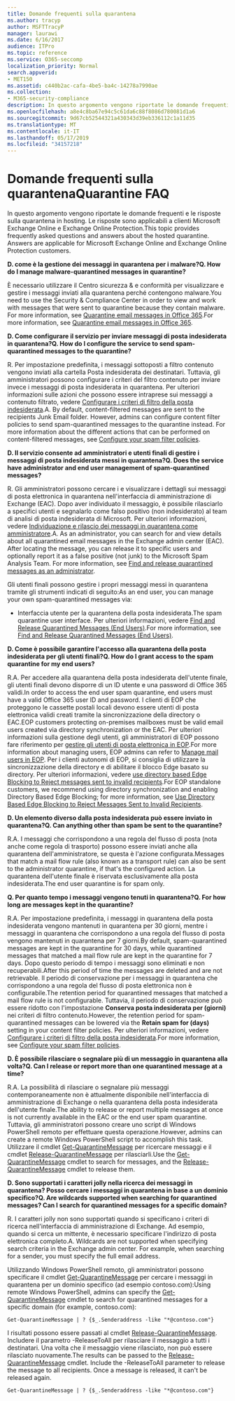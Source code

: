 ```yaml
---
title: Domande frequenti sulla quarantena
ms.author: tracyp
author: MSFTTracyP
manager: laurawi
ms.date: 6/16/2017
audience: ITPro
ms.topic: reference
ms.service: O365-seccomp
localization_priority: Normal
search.appverid:
- MET150
ms.assetid: c440b2ac-cafa-4be5-ba4c-14278a7990ae
ms.collection:
- M365-security-compliance
description: In questo argomento vengono riportate le domande frequenti e le risposte sulla quarantena in hosting.
ms.openlocfilehash: a8e4c8ba67e94c5c61da6c88f8086d780081d1a6
ms.sourcegitcommit: 9d67cb52544321a430343d39eb336112c1a11d35
ms.translationtype: MT
ms.contentlocale: it-IT
ms.lasthandoff: 05/17/2019
ms.locfileid: "34157218"
---
```

# <a name="quarantine-faq"></a><span data-ttu-id="99945-103">Domande frequenti sulla quarantena</span><span class="sxs-lookup"><span data-stu-id="99945-103">Quarantine FAQ</span></span>

<span data-ttu-id="99945-p101">In questo argomento vengono riportate le domande frequenti e le risposte sulla quarantena in hosting. Le risposte sono applicabili a clienti Microsoft Exchange Online e Exchange Online Protection.</span><span class="sxs-lookup"><span data-stu-id="99945-p101">This topic provides frequently asked questions and answers about the hosted quarantine. Answers are applicable for Microsoft Exchange Online and Exchange Online Protection customers.</span></span>
  
 <span data-ttu-id="99945-106">**D. come è la gestione dei messaggi in quarantena per i malware?**</span><span class="sxs-lookup"><span data-stu-id="99945-106">**Q. How do I manage malware-quarantined messages in quarantine?**</span></span>
  
<span data-ttu-id="99945-107">È necessario utilizzare il Centro sicurezza &amp; e conformità per visualizzare e gestire i messaggi inviati alla quarantena perché contengono malware.</span><span class="sxs-lookup"><span data-stu-id="99945-107">You need to use the Security &amp; Compliance Center in order to view and work with messages that were sent to quarantine because they contain malware.</span></span> <span data-ttu-id="99945-108">For more information, see [Quarantine email messages in Office 365](https://support.office.com/article/Quarantine-email-messages-in-Office-365-4c234874-015e-4768-8495-98fcccfc639b).</span><span class="sxs-lookup"><span data-stu-id="99945-108">For more information, see [Quarantine email messages in Office 365](https://support.office.com/article/Quarantine-email-messages-in-Office-365-4c234874-015e-4768-8495-98fcccfc639b).</span></span>
  
 <span data-ttu-id="99945-109">**D. Come configurare il servizio per inviare messaggi di posta indesiderata in quarantena?**</span><span class="sxs-lookup"><span data-stu-id="99945-109">**Q. How do I configure the service to send spam-quarantined messages to the quarantine?**</span></span>
  
<span data-ttu-id="99945-p103">R. Per impostazione predefinita, i messaggi sottoposti a filtro contenuto vengono inviati alla cartella Posta indesiderata dei destinatari. Tuttavia, gli amministratori possono configurare i criteri del filtro contenuto per inviare invece i messaggi di posta indesiderata in quarantena. Per ulteriori informazioni sulle azioni che possono essere intraprese sui messaggi a contenuto filtrato, vedere [Configurare i criteri di filtro della posta indesiderata](configure-your-spam-filter-policies.md).</span><span class="sxs-lookup"><span data-stu-id="99945-p103">A. By default, content-filtered messages are sent to the recipients Junk Email folder. However, admins can configure content filter policies to send spam-quarantined messages to the quarantine instead. For more information about the different actions that can be performed on content-filtered messages, see [Configure your spam filter policies](configure-your-spam-filter-policies.md).</span></span>
  
 <span data-ttu-id="99945-114">**D. Il servizio consente ad amministratori e utenti finali di gestire i messaggi di posta indesiderata messi in quarantena?**</span><span class="sxs-lookup"><span data-stu-id="99945-114">**Q. Does the service have administrator and end user management of spam-quarantined messages?**</span></span>
  
<span data-ttu-id="99945-p104">R. Gli amministratori possono cercare i e visualizzare i dettagli sui messaggi di posta elettronica in quarantena nell'interfaccia di amministrazione di Exchange (EAC). Dopo aver individuato il messaggio, è possibile rilasciarlo a specifici utenti e segnalarlo come falso positivo (non indesiderato) al team di analisi di posta indesiderata di Microsoft. Per ulteriori informazioni, vedere [Individuazione e rilascio dei messaggi in quarantena come amministratore](find-and-release-quarantined-messages-as-an-administrator.md).</span><span class="sxs-lookup"><span data-stu-id="99945-p104">A. As an administrator, you can search for and view details about all quarantined email messages in the Exchange admin center (EAC). After locating the message, you can release it to specific users and optionally report it as a false positive (not junk) to the Microsoft Spam Analysis Team. For more information, see [Find and release quarantined messages as an administrator](find-and-release-quarantined-messages-as-an-administrator.md).</span></span>
  
<span data-ttu-id="99945-119">Gli utenti finali possono gestire i propri messaggi messi in quarantena tramite gli strumenti indicati di seguito:</span><span class="sxs-lookup"><span data-stu-id="99945-119">As an end user, you can manage your own spam-quarantined messages via:</span></span> 
  
- <span data-ttu-id="99945-120">Interfaccia utente per la quarantena della posta indesiderata.</span><span class="sxs-lookup"><span data-stu-id="99945-120">The spam quarantine user interface.</span></span> <span data-ttu-id="99945-121">Per ulteriori informazioni, vedere [Find and Release Quarantined Messages (End Users)](http://technet.microsoft.com/library/e439b560-827a-4807-abd3-6b861c1ff786.aspx).</span><span class="sxs-lookup"><span data-stu-id="99945-121">For more information, see [Find and Release Quarantined Messages (End Users)](http://technet.microsoft.com/library/e439b560-827a-4807-abd3-6b861c1ff786.aspx).</span></span>
        
 <span data-ttu-id="99945-122">**D. Come è possibile garantire l'accesso alla quarantena della posta indesiderata per gli utenti finali?**</span><span class="sxs-lookup"><span data-stu-id="99945-122">**Q. How do I grant access to the spam quarantine for my end users?**</span></span>
  
<span data-ttu-id="99945-123">R.</span><span class="sxs-lookup"><span data-stu-id="99945-123">A.</span></span> <span data-ttu-id="99945-124">Per accedere alla quarantena della posta indesiderata dell'utente finale, gli utenti finali devono disporre di un ID utente e una password di Office 365 validi.</span><span class="sxs-lookup"><span data-stu-id="99945-124">In order to access the end user spam quarantine, end users must have a valid Office 365 user ID and password.</span></span> <span data-ttu-id="99945-125">I clienti di EOP che proteggono le cassette postali locali devono essere utenti di posta elettronica validi creati tramite la sincronizzazione della directory o EAC.</span><span class="sxs-lookup"><span data-stu-id="99945-125">EOP customers protecting on-premises mailboxes must be valid email users created via directory synchronization or the EAC.</span></span> <span data-ttu-id="99945-126">Per ulteriori informazioni sulla gestione degli utenti, gli amministratori di EOP possono fare riferimento per [gestire gli utenti di posta elettronica in EOP](eop/manage-mail-users-in-eop.md).</span><span class="sxs-lookup"><span data-stu-id="99945-126">For more information about managing users, EOP admins can refer to [Manage mail users in EOP](eop/manage-mail-users-in-eop.md).</span></span> <span data-ttu-id="99945-127">Per i clienti autonomi di EOP, si consiglia di utilizzare la sincronizzazione della directory e di abilitare il blocco Edge basato su directory. Per ulteriori informazioni, vedere [use directory based Edge Blocking to Reject messages sent to invalid recipients](http://technet.microsoft.com/library/ca7b7416-92ed-40ad-abdb-695be46ea2e4.aspx).</span><span class="sxs-lookup"><span data-stu-id="99945-127">For EOP standalone customers, we recommend using directory synchronization and enabling Directory Based Edge Blocking; for more information, see [Use Directory Based Edge Blocking to Reject Messages Sent to Invalid Recipients](http://technet.microsoft.com/library/ca7b7416-92ed-40ad-abdb-695be46ea2e4.aspx).</span></span>
  
 <span data-ttu-id="99945-128">**D. Un elemento diverso dalla posta indesiderata può essere inviato in quarantena?**</span><span class="sxs-lookup"><span data-stu-id="99945-128">**Q. Can anything other than spam be sent to the quarantine?**</span></span>
  
<span data-ttu-id="99945-129">R.</span><span class="sxs-lookup"><span data-stu-id="99945-129">A.</span></span> <span data-ttu-id="99945-130">I messaggi che corrispondono a una regola del flusso di posta (nota anche come regola di trasporto) possono essere inviati anche alla quarantena dell'amministratore, se questa è l'azione configurata.</span><span class="sxs-lookup"><span data-stu-id="99945-130">Messages that match a mail flow rule (also known as a transport rule) can also be sent to the administrator quarantine, if that's the configured action.</span></span> <span data-ttu-id="99945-131">La quarantena dell'utente finale è riservata esclusivamente alla posta indesiderata.</span><span class="sxs-lookup"><span data-stu-id="99945-131">The end user quarantine is for spam only.</span></span>
  
 <span data-ttu-id="99945-132">**Q. Per quanto tempo i messaggi vengono tenuti in quarantena?**</span><span class="sxs-lookup"><span data-stu-id="99945-132">**Q. For how long are messages kept in the quarantine?**</span></span>
  
<span data-ttu-id="99945-133">R.</span><span class="sxs-lookup"><span data-stu-id="99945-133">A.</span></span> <span data-ttu-id="99945-134">Per impostazione predefinita, i messaggi in quarantena della posta indesiderata vengono mantenuti in quarantena per 30 giorni, mentre i messaggi in quarantena che corrispondono a una regola del flusso di posta vengono mantenuti in quarantena per 7 giorni.</span><span class="sxs-lookup"><span data-stu-id="99945-134">By default, spam-quarantined messages are kept in the quarantine for 30 days, while quarantined messages that matched a mail flow rule are kept in the quarantine for 7 days.</span></span> <span data-ttu-id="99945-135">Dopo questo periodo di tempo i messaggi sono eliminati e non recuperabili.</span><span class="sxs-lookup"><span data-stu-id="99945-135">After this period of time the messages are deleted and are not retrievable.</span></span> <span data-ttu-id="99945-136">Il periodo di conservazione per i messaggi in quarantena che corrispondono a una regola del flusso di posta elettronica non è configurabile.</span><span class="sxs-lookup"><span data-stu-id="99945-136">The retention period for quarantined messages that matched a mail flow rule is not configurable.</span></span> <span data-ttu-id="99945-137">Tuttavia, il periodo di conservazione può essere ridotto con l'impostazione **Conserva posta indesiderata per (giorni)** nei criteri di filtro contenuto.</span><span class="sxs-lookup"><span data-stu-id="99945-137">However, the retention period for spam-quarantined messages can be lowered via the **Retain spam for (days)** setting in your content filter policies.</span></span> <span data-ttu-id="99945-138">Per ulteriori informazioni, vedere [Configurare i criteri di filtro della posta indesiderata](configure-your-spam-filter-policies.md).</span><span class="sxs-lookup"><span data-stu-id="99945-138">For more information, see [Configure your spam filter policies](configure-your-spam-filter-policies.md).</span></span>
  
 <span data-ttu-id="99945-139">**D. È possibile rilasciare o segnalare più di un messaggio in quarantena alla volta?**</span><span class="sxs-lookup"><span data-stu-id="99945-139">**Q. Can I release or report more than one quarantined message at a time?**</span></span>
  
<span data-ttu-id="99945-140">R.</span><span class="sxs-lookup"><span data-stu-id="99945-140">A.</span></span> <span data-ttu-id="99945-141">La possibilità di rilasciare o segnalare più messaggi contemporaneamente non è attualmente disponibile nell'interfaccia di amministrazione di Exchange o nella quarantena della posta indesiderata dell'utente finale.</span><span class="sxs-lookup"><span data-stu-id="99945-141">The ability to release or report multiple messages at once is not currently available in the EAC or the end user spam quarantine.</span></span> <span data-ttu-id="99945-142">Tuttavia, gli amministratori possono creare uno script di Windows PowerShell remoto per effettuare questa operazione.</span><span class="sxs-lookup"><span data-stu-id="99945-142">However, admins can create a remote Windows PowerShell script to accomplish this task.</span></span> <span data-ttu-id="99945-143">Utilizzare il cmdlet [Get-QuarantineMessage](http://technet.microsoft.com/library/88026da1-8dbc-49e7-80e8-112a32773c34.aspx) per ricercare messaggi e il cmdlet [Release-QuarantineMessage](http://technet.microsoft.com/library/4a3aa05c-238f-46f2-b8dd-b0e3c38eab3e.aspx) per rilasciarli.</span><span class="sxs-lookup"><span data-stu-id="99945-143">Use the [Get-QuarantineMessage](http://technet.microsoft.com/library/88026da1-8dbc-49e7-80e8-112a32773c34.aspx) cmdlet to search for messages, and the [Release-QuarantineMessage](http://technet.microsoft.com/library/4a3aa05c-238f-46f2-b8dd-b0e3c38eab3e.aspx) cmdlet to release them.</span></span> 
  
 <span data-ttu-id="99945-144">**D. Sono supportati i caratteri jolly nella ricerca dei messaggi in quarantena? Posso cercare i messaggi in quarantena in base a un dominio specifico?**</span><span class="sxs-lookup"><span data-stu-id="99945-144">**Q. Are wildcards supported when searching for quarantined messages? Can I search for quarantined messages for a specific domain?**</span></span>
  
<span data-ttu-id="99945-p110">R. I caratteri jolly non sono supportati quando si specificano i criteri di ricerca nell'interfaccia di amministrazione di Exchange. Ad esempio, quando si cerca un mittente, è necessario specificare l'indirizzo di posta elettronica completo.</span><span class="sxs-lookup"><span data-stu-id="99945-p110">A. Wildcards are not supported when specifying search criteria in the Exchange admin center. For example, when searching for a sender, you must specify the full email address.</span></span>
  
<span data-ttu-id="99945-148">Utilizzando Windows PowerShell remoto, gli amministratori possono specificare il cmdlet [Get-QuarantineMessage](http://technet.microsoft.com/library/88026da1-8dbc-49e7-80e8-112a32773c34.aspx) per cercare i messaggi in quarantena per un dominio specifico (ad esempio contoso.com):</span><span class="sxs-lookup"><span data-stu-id="99945-148">Using remote Windows PowerShell, admins can specify the [Get-QuarantineMessage](http://technet.microsoft.com/library/88026da1-8dbc-49e7-80e8-112a32773c34.aspx) cmdlet to search for quarantined messages for a specific domain (for example, contoso.com):</span></span> 
  
```
Get-QuarantineMessage | ? {$_.Senderaddress -like "*@contoso.com"}
```

<span data-ttu-id="99945-p111">I risultati possono essere passati al cmdlet [Release-QuarantineMessage](http://technet.microsoft.com/library/4a3aa05c-238f-46f2-b8dd-b0e3c38eab3e.aspx). Includere il parametro -ReleaseToAll per rilasciare il messaggio a tutti i destinatari. Una volta che il messaggio viene rilasciato, non può essere rilasciato nuovamente.</span><span class="sxs-lookup"><span data-stu-id="99945-p111">The results can be passed to the [Release-QuarantineMessage](http://technet.microsoft.com/library/4a3aa05c-238f-46f2-b8dd-b0e3c38eab3e.aspx) cmdlet. Include the -ReleaseToAll parameter to release the message to all recipients. Once a message is released, it can't be released again.</span></span> 
  
```
Get-QuarantineMessage | ? {$_.Senderaddress -like "*@contoso.com"}
```


